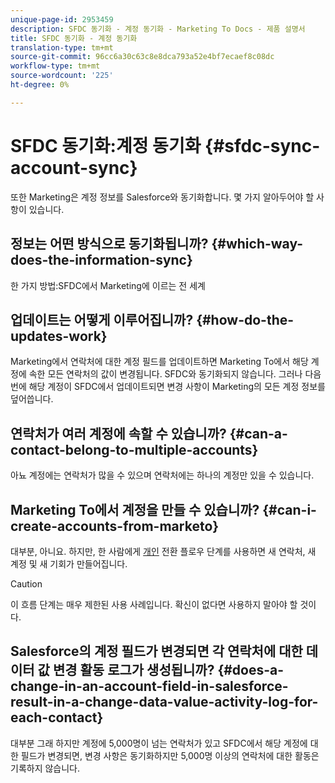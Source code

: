```yaml
---
unique-page-id: 2953459
description: SFDC 동기화 - 계정 동기화 - Marketing To Docs - 제품 설명서
title: SFDC 동기화 - 계정 동기화
translation-type: tm+mt
source-git-commit: 96cc6a30c63c8e8dca793a52e4bf7ecaef8c08dc
workflow-type: tm+mt
source-wordcount: '225'
ht-degree: 0%

---
```



# SFDC 동기화:계정 동기화 {#sfdc-sync-account-sync}

또한 Marketing은 계정 정보를 Salesforce와 동기화합니다. 몇 가지 알아두어야 할 사항이 있습니다.

## 정보는 어떤 방식으로 동기화됩니까? {#which-way-does-the-information-sync}

한 가지 방법:SFDC에서 Marketing에 이르는 전 세계

## 업데이트는 어떻게 이루어집니까? {#how-do-the-updates-work}

Marketing에서 연락처에 대한 계정 필드를 업데이트하면 Marketing To에서 해당 계정에 속한 모든 연락처의 값이 변경됩니다. SFDC와 동기화되지 않습니다. 그러나 다음 번에 해당 계정이 SFDC에서 업데이트되면 변경 사항이 Marketing의 모든 계정 정보를 덮어씁니다.

## 연락처가 여러 계정에 속할 수 있습니까?  {#can-a-contact-belong-to-multiple-accounts}

아뇨 계정에는 연락처가 많을 수 있으며 연락처에는 하나의 계정만 있을 수 있습니다.

## Marketing To에서 계정을 만들 수 있습니까? {#can-i-create-accounts-from-marketo}

대부분, 아니요. 하지만, 한 사람에게 [개인](../../../../product-docs/core-marketo-concepts/smart-campaigns/flow-actions/convert-person.md) 전환 플로우 단계를 사용하면 새 연락처, 새 계정 및 새 기회가 만들어집니다.

>[!CAUTION]
>
>이 흐름 단계는 매우 제한된 사용 사례입니다. 확신이 없다면 사용하지 말아야 할 것이다.

## Salesforce의 계정 필드가 변경되면 각 연락처에 대한 데이터 값 변경 활동 로그가 생성됩니까?  {#does-a-change-in-an-account-field-in-salesforce-result-in-a-change-data-value-activity-log-for-each-contact}

대부분 그래 하지만 계정에 5,000명이 넘는 연락처가 있고 SFDC에서 해당 계정에 대한 필드가 변경되면, 변경 사항은 동기화하지만 5,000명 이상의 연락처에 대한 활동은 기록하지 않습니다.
